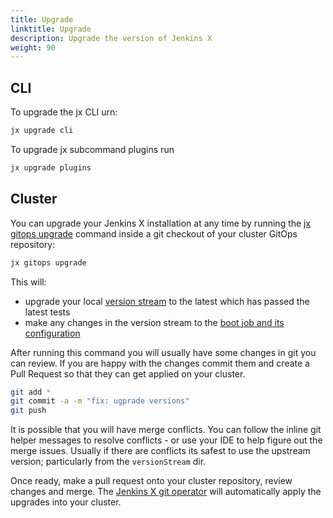 ```yaml
---
title: Upgrade
linktitle: Upgrade
description: Upgrade the version of Jenkins X
weight: 90
---
```


## CLI

To upgrade the jx CLI urn:
```bash
jx upgrade cli
```

To upgrade jx subcommand plugins run
```bash
jx upgrade plugins
```


## Cluster 

You can upgrade your Jenkins X installation at any time by running the [jx gitops upgrade](https://github.com/jenkins-x/jx-gitops/blob/master/docs/cmd/jx-gitops_update.md) command inside a git checkout of your cluster GitOps repository:

```bash
jx gitops upgrade
```              

This will: 

* upgrade your local [version stream](/about/concepts/version-stream/) to the latest which has passed the latest tests
* make any changes in the version stream to the [boot job and its configuration](/docs/v3/about/how-it-works/#boot-job)

After running this command you will usually have some changes in git you can review. If you are happy with the changes commit them and create a Pull Request so that they can get applied on your cluster.

```bash
git add *
git commit -a -m "fix: ugprade versions"
git push
```               

It is possible that you will have merge conflicts.  You can follow the inline git helper messages to resolve conflicts - or use your IDE to help figure out the merge issues. Usually if there are conflicts its safest to use the upstream version; particularly from the `versionStream` dir.

Once ready, make a pull request onto your cluster repository, review changes and merge.  The [Jenkins X git operator](https://github.com/jenkins-x/jx-git-operator) will automatically apply the upgrades into your cluster.


